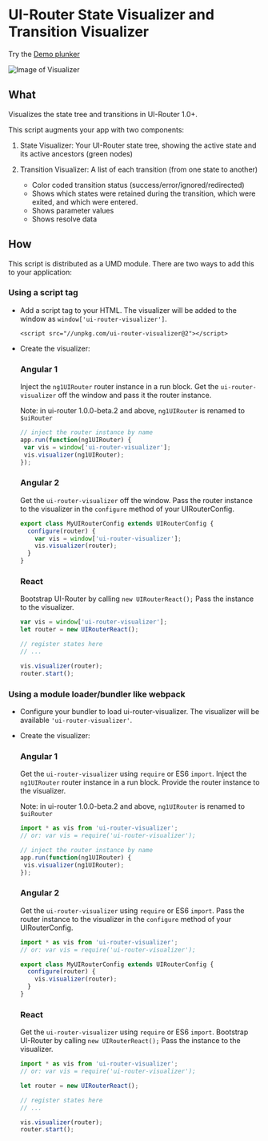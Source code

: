# UI-Router State Visualizer and Transition Visualizer

Try the [Demo plunker](http://plnkr.co/edit/MZ7ypavytxD1Ty1UHozo?p=info)

![Image of Visualizer](https://pbs.twimg.com/media/Cn7epJ_UMAAHWqu.jpg)

## What

Visualizes the state tree and transitions in UI-Router 1.0+.

This script augments your app with two components:

1) State Visualizer: Your UI-Router state tree, showing the active state and its active ancestors (green nodes)

2) Transition Visualizer: A list of each transition (from one state to another)

   - Color coded transition status (success/error/ignored/redirected)
   - Shows which states were retained during the transition, which were exited, and which were entered.
   - Shows parameter values
   - Shows resolve data

## How

This script is distributed as a UMD module.
There are two ways to add this to your application:

### Using a script tag

-   Add a script tag to your HTML.
    The visualizer will be added to the window as `window['ui-router-visualizer']`.

    ```
    <script src="//unpkg.com/ui-router-visualizer@2"></script>
    ```

-   Create the visualizer:

    ### Angular 1

    Inject the `ng1UIRouter` router instance in a run block.
    Get the `ui-router-visualizer` off the window and pass it the router instance.

    Note: in ui-router 1.0.0-beta.2 and above, `ng1UIRouter` is renamed to `$uiRouter`

    ```js
    // inject the router instance by name
    app.run(function(ng1UIRouter) {
     var vis = window['ui-router-visualizer'];
     vis.visualizer(ng1UIRouter);
    });
    ```

    ### Angular 2

    Get the `ui-router-visualizer` off the window.
    Pass the router instance to the visualizer in the `configure` method of your UIRouterConfig.

    ```js
    export class MyUIRouterConfig extends UIRouterConfig {
      configure(router) {
        var vis = window['ui-router-visualizer'];
        vis.visualizer(router);
      }
    }
    ```

    ### React

    Bootstrap UI-Router by calling `new UIRouterReact();`
    Pass the instance to the visualizer.

    ```js
    var vis = window['ui-router-visualizer'];
    let router = new UIRouterReact();

    // register states here
    // ...

    vis.visualizer(router);
    router.start();
    ```


### Using a module loader/bundler like webpack

-   Configure your bundler to load ui-router-visualizer.
    The visualizer will be available `'ui-router-visualizer'`.

-   Create the visualizer:

    ### Angular 1

    Get the `ui-router-visualizer` using `require` or ES6 `import`.
    Inject the `ng1UIRouter` router instance in a run block.
    Provide the router instance to the visualizer.

    Note: in ui-router 1.0.0-beta.2 and above, `ng1UIRouter` is renamed to `$uiRouter`

    ```js
    import * as vis from 'ui-router-visualizer';
    // or: var vis = require('ui-router-visualizer');

    // inject the router instance by name
    app.run(function(ng1UIRouter) {
     vis.visualizer(ng1UIRouter);
    });
    ```

    ### Angular 2

    Get the `ui-router-visualizer` using `require` or ES6 `import`.
    Pass the router instance to the visualizer in the `configure` method of your UIRouterConfig.

    ```js
    import * as vis from 'ui-router-visualizer';
    // or: var vis = require('ui-router-visualizer');

    export class MyUIRouterConfig extends UIRouterConfig {
      configure(router) {
        vis.visualizer(router);
      }
    }
    ```

    ### React

    Get the `ui-router-visualizer` using `require` or ES6 `import`.
    Bootstrap UI-Router by calling `new UIRouterReact();`
    Pass the instance to the visualizer.

    ```js
    import * as vis from 'ui-router-visualizer';
    // or: var vis = require('ui-router-visualizer');

    let router = new UIRouterReact();

    // register states here
    // ...

    vis.visualizer(router);
    router.start();
    ```


